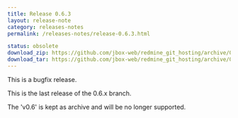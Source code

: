 ```yaml
---
title: Release 0.6.3
layout: release-note
category: releases-notes
permalink: /releases-notes/release-0.6.3.html

status: obsolete
download_zip: https://github.com/jbox-web/redmine_git_hosting/archive/0.6.3.zip
download_tar: https://github.com/jbox-web/redmine_git_hosting/archive/0.6.3.tar.gz
---
```


This is a bugfix release.

This is the last release of the 0.6.x branch.

The 'v0.6' is kept as archive and will be no longer supported.
